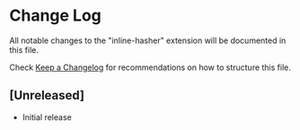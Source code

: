 # Change Log

All notable changes to the "inline-hasher" extension will be documented in this file.

Check [Keep a Changelog](http://keepachangelog.com/) for recommendations on how to structure this file.

## [Unreleased]

- Initial release